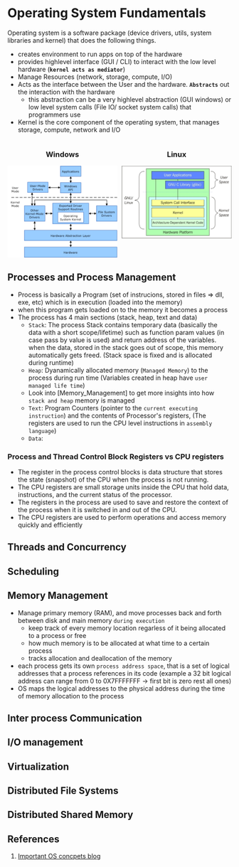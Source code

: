 # Operating System Fundamentals
Operating system is a software package (device drivers, utils, system libraries and kernel) that does the following things.
- creates environment to run apps on top of the hardware
- provides highlevel interface (GUI / CLI) to interact with the low level hardware (**`kernel acts as mediator`**)
- Manage Resources (network, storage, compute, I/O)
- Acts as the interface between the User and the hardware. **`Abstracts`** out the interaction with the hardware
    - this abstraction can be a very highlevel abstraction (GUI windows) or low level system calls (File IO/ socket system calls) that programmers use
- Kernel is the core component of the operating system, that manages storage, compute, network and I/O
<div style="display: flex; justify-content: center;">
    <div style="flex: 50%; text-align: center;">
        <h3>Windows</h3>
        <img src="./images/OperatingSystyemKernelHierarchy.png" alt="Windows">
    </div>
    <div style="width: 10px;"></div> 
    <div style="flex: 50%; text-align: center;">
        <h3>Linux</h3>
        <img src="https://github.com/Karthik-Shenoy/CS_Fundamentals/blob/1f244a53a7117668d9803bdb081e79e4ef6dd28d/Fundamentals/OS/Images/KernelHierarchyLinux.jpg" alt="Linux">
    </div>
</div>

## Processes and Process Management
- Process is basically a Program (set of instrucions, stored in files => dll, exe, etc) which is in execution (loaded into the memory)
- when this program gets loaded on to the memory it becomes a process
- The process has 4 main sections (stack, heap, text and data)
    - `Stack`: The process Stack contains temporary data (basically the data with a short scope/lifetime) such as function param values (in case pass by value is used) and return address of the variables. when the data, stored in the stack goes out of scope, this memory automatically gets freed. (Stack space is fixed and is allocated during runtime)
    - `Heap`: Dyanamically allocated memory (`Managed Memory`) to the process during run time (Variables created in heap have `user managed life time`)
    - Look into [Memory_Management] to get more insights into how `stack and heap` memory is managed
    - `Text`: Program Counters (pointer to the `current executing instruction`) and the contents of Processor's registers, (The registers are used to run the CPU level instructions in `assembly language`)
    - `Data`: 

### Process and Thread Control Block Registers vs CPU registers
- The register in the process control blocks is data structure that stores the state (snapshot) of the CPU when the process is not running. 
- The CPU registers are small storage units inside the CPU that hold data, instructions, and the current status of the processor. 
- The registers in the process are used to save and restore the context of the process when it is switched in and out of the CPU. 
- The CPU registers are used to perform operations and access memory quickly and efficiently


## Threads and Concurrency

## Scheduling

## Memory Management
- Manage primary memory (RAM), and move processes back and forth between disk and main memory `during execution`
    - keep track of every memory location regarless of it being allocated to a process or free
    - how much memory is to be allocated at what time to a certain process
    - tracks allocation and deallocation of the memory
- each process gets its own `process address space`, that is a set of logical addresses that a process references in its code (example a 32 bit logical address can range from 0 to 0X7FFFFFFF -> first bit is zero rest all ones)
- OS maps the logical addresses to the physical address during the time of memory allocation to the process

## Inter process Communication

## I/O management

## Virtualization

## Distributed File Systems

## Distributed Shared Memory

## References
1. [Important OS concpets blog](https://data-notes.co/the-10-operating-system-concepts-software-developers-need-to-remember-480d0734d710)



